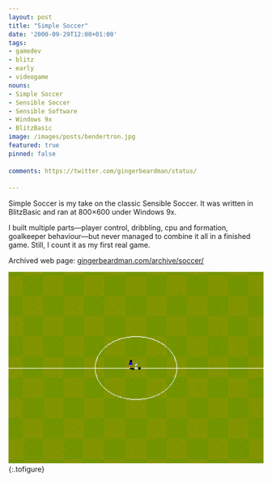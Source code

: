 ```yaml
---
layout: post
title: "Simple Soccer"
date: '2000-09-29T12:00+01:00'
tags:
- gamedev
- blitz
- early
- videogame
nouns:
- Simple Soccer
- Sensible Soccer
- Sensible Software
- Windows 9x
- BlitzBasic
image: /images/posts/bendertron.jpg
featured: true
pinned: false

comments: https://twitter.com/gingerbeardman/status/

---
```


Simple Soccer is my take on the classic Sensible Soccer. It was written in BlitzBasic and ran at 800×600 under Windows 9x.

I built multiple parts—player control, dribbling, cpu and formation, goalkeeper behaviour—but never managed to combine it all in a finished game. Still, I count it as my first real game.

Archived web page: [gingerbeardman.com/archive/soccer/](https://www.gingerbeardman.com/archive/soccer/)

![IMG](/images/posts/simple-soccer.png "The beautiful game")
{:.tofigure}
